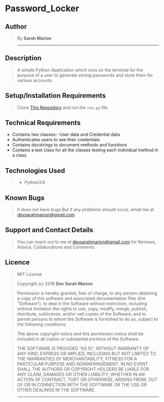 # Password_Locker

## Author

> By **Sarah Marion**

> -----------------------------------------------------------

## Description

> A simple Python Application which runs on the terminal for the purpose of a user to generate strong passwords and store them for various accounts.

## Setup/Installation Requirements

> Clone [This Repository](https://github.com/Sarah-Marion/Password_Locker.git) and run the
`run.py` file.

## Technical Requirements

* Contains two classes:- User data and Credential data
* Authenticates users to see their credentials
* Contains docstrings to document methods and functions
* Contains a test class for all the classes testing each individual method in a class

## Technologies Used

> * Python3.6

## Known Bugs

> It does not have bugs.But if any problems should occur, email me at devsarahmarion@gmail.com

## Support and Contact Details

> You can reach out to me at devsarahmarion@gmail.com
for Reviews, Advice, Collaborations and Comments

## Licence

> MIT License

> Copyright (c) 2018 **Dev Sarah Marion**

> Permission is hereby granted, free of charge, to any person obtaining a copy
of this software and associated documentation files (the "Software"), to deal
in the Software without restriction, including without limitation the rights
to use, copy, modify, merge, publish, distribute, sublicense, and/or sell
copies of the Software, and to permit persons to whom the Software is
furnished to do so, subject to the following conditions:

> The above copyright notice and this permission notice shall be included in all
copies or substantial portions of the Software.

> THE SOFTWARE IS PROVIDED "AS IS", WITHOUT WARRANTY OF ANY KIND, EXPRESS OR
IMPLIED, INCLUDING BUT NOT LIMITED TO THE WARRANTIES OF MERCHANTABILITY,
FITNESS FOR A PARTICULAR PURPOSE AND NONINFRINGEMENT. IN NO EVENT SHALL THE
AUTHORS OR COPYRIGHT HOLDERS BE LIABLE FOR ANY CLAIM, DAMAGES OR OTHER
LIABILITY, WHETHER IN AN ACTION OF CONTRACT, TORT OR OTHERWISE, ARISING FROM,
OUT OF OR IN CONNECTION WITH THE SOFTWARE OR THE USE OR OTHER DEALINGS IN THE
SOFTWARE.

> --------------------------------------------------------